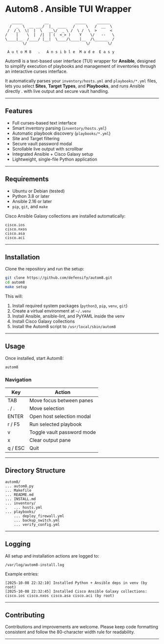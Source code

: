 # Autom8 . Ansible TUI Wrapper

```
   _____          __            _____     ______
  /  _  \  __ ___/  |_  ____   /     \   /  __  \
 /  /_\  \|  |  \   __\/  _ \ /  \ /  \  >      <
/    |    \  |  /|  | (  <_> )    Y    \/   --   \
\____|__  /____/ |__|  \____/\____|__  /\______  /
        \/                           \/        \/

 A u t o M 8   .   A n s i b l e  M a d e  E a s y
```

Autom8 is a text-based user interface (TUI) wrapper for **Ansible**, designed to simplify execution of playbooks and management of inventories through an interactive curses interface.

It automatically parses your `inventory/hosts.yml` and `playbooks/*.yml` files, lets you select **Sites**, **Target Types**, and **Playbooks**, and runs Ansible directly . with live output and secure vault handling.

---

## Features

* Full curses-based text interface
* Smart inventory parsing (`inventory/hosts.yml`)
* Automatic playbook discovery (`playbooks/*.yml`)
* Site and Target filtering
* Secure vault password modal
* Scrollable live output with scrollbar
* Integrated Ansible + Cisco Galaxy setup
* Lightweight, single-file Python application

---

## Requirements

* Ubuntu or Debian (tested)
* Python 3.8 or later
* Ansible 2.16 or later
* `pip`, `git`, and `make`

Cisco Ansible Galaxy collections are installed automatically:

```
cisco.ios
cisco.nxos
cisco.asa
cisco.aci
```

---

## Installation

Clone the repository and run the setup:

```bash
git clone https://github.com/defensify/autom8.git
cd autom8
make setup
```

This will:

1. Install required system packages (`python3`, `pip`, `venv`, `git`)
2. Create a virtual environment at `~/.venv`
3. Install Ansible, ansible-lint, and PyYAML inside the venv
4. Install Cisco Galaxy collections
5. Install the Autom8 script to `/usr/local/sbin/autom8`

---

## Usage

Once installed, start Autom8:

```bash
autom8
```

### Navigation

| Key     | Action                     |
| ------- | -------------------------- |
| TAB     | Move focus between panes   |
| . / .   | Move selection             |
| ENTER   | Open host selection modal  |
| r / F5  | Run selected playbook      |
| v       | Toggle vault password mode |
| x       | Clear output pane          |
| q / ESC | Quit                       |

---

## Directory Structure

```
autom8/
... autom8.py
... Makefile
... README.md
... INSTALL.md
... inventory/
.   ... hosts.yml
... playbooks/
    ... deploy_firewall.yml
    ... backup_switch.yml
    ... verify_config.yml
```

---

## Logging

All setup and installation actions are logged to:

```
/var/log/autom8-install.log
```

Example entries:

```
[2025-10-08 22:32:10] Installed Python + Ansible deps in venv (by root)
[2025-10-08 22:32:45] Installed Cisco Ansible Galaxy collections: cisco.ios cisco.nxos cisco.asa cisco.aci (by root)
```

---

## Contributing

Contributions and improvements are welcome.
Please keep code formatting consistent and follow the 80-character width rule for readability.

---
